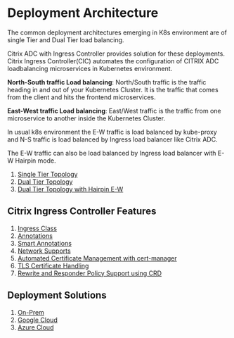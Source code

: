 # Deployment Architecture

The common deployment architectures emerging in K8s environment are of single Tier and Dual Tier load balancing.

Citrix ADC with Ingress Controller provides solution for these deployments. Citrix Ingress Controller(CIC) automates the configuration of CITRIX ADC loadbalancing microservices in Kubernetes environment.

**North-South traffic Load balancing**: North/South traffic is the traffic heading in and out of your Kubernetes Cluster. It is the traffic that comes from the client and hits the frontend microservices.

**East-West traffic Load balancing**: East/West traffic is the traffic from one microservice to another inside the Kubernetes Cluster.

In usual k8s environment the E-W traffic is load balanced by kube-proxy and N-S traffic is load balanced by Ingress load balancer like Citrix ADC.

The E-W traffic can also be load balanced by Ingress load balancer with E-W Hairpin mode.

1.  [Single Tier Topology](../docs/single-tier-topology.md)
2.  [Dual Tier Topology](../docs/dual-tier-topology.md)
3.  [Dual Tier Topology with Hairpin E-W](../docs/dual-tier-topology-with-hairpin-E-W.md)

## Citrix Ingress Controller Features

1.  [Ingress Class](../docs/ingress-class.md)
2.  [Annotations](../docs/annotations.md)
3.  [Smart Annotations](../docs/smart-annotations.md)
4.  [Network Supports](../docs/network-config.md)
5.  [Automated Certificate Management with cert-manager](../docs/certificate.md)
6.  [TLS Certificate Handling](../docs/tls-certificate-handling.md)
7.  [Rewrite and Responder Policy Support using CRD](../docs/rewrite-responder-policy.md)

## Deployment Solutions

1.  [On-Prem](baremetal)
2.  [Google Cloud](gcp/README.md)
3.  [Azure Cloud](azure/README.md)
